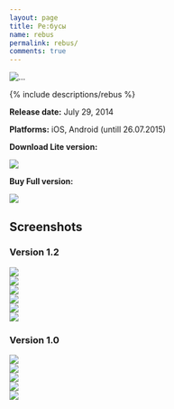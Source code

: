 ```yaml
---
layout: page
title: Ре:бусы
name: rebus
permalink: rebus/
comments: true
---
```


<div class="row">
	<div class="col-xs-2"><div class="thumbnail"><img src="/images/rebus/icon.png" alt="..."></div></div>
	<div class="col-xs-9">
		<p>
		{% include descriptions/rebus %}
		</p>
		<p><b>Release date:</b> July 29, 2014</p>
		<p><b>Platforms:</b> iOS, Android (untill 26.07.2015)</p>
		<p>
			<b>Download Lite version:</b>
		</p>
		<p>
			<a target="_blank" href="https://itunes.apple.com/us/app/re-busy-lite/id921356382?l=ru&ls=1&mt=8">
				<img src="/images/appstore_btn.png" class="store-button-image">
			</a>
		</p>
		<p>
			<b>Buy Full version:</b>
		</p>
			<a target="_blank" href="https://itunes.apple.com/us/app/re-busy/id921356369?l=ru&ls=1&mt=8">
				<img src="/images/appstore_btn.png" class="store-button-image">
			</a>
		</p>
	</div>
</div>

<div class="row">
	<div class="col-xs-12">
		<style>
			.rebus-screenshot {
				width: 128px;
				height: auto;
				display: inline-block;
			}
		</style>
		<h2>Screenshots</h2>
		<h3>Version 1.2</h3>
		<div class="row">
			<div class="col-xs-2">
				<a class="thumbnail lightbox" rel="gallery" href="/images/rebus/1.2/1.png" target="_blank">
					<img src="/images/rebus/1.2/1.png"/>
				</a>
			</div>
			<div class="col-xs-2">
				<a class="thumbnail lightbox" rel="gallery" href="/images/rebus/1.2/2.png" target="_blank">
					<img src="/images/rebus/1.2/2.png"/>
				</a>
			</div>
			<div class="col-xs-2">
				<a class="thumbnail lightbox" rel="gallery" href="/images/rebus/1.2/3.png" target="_blank">
					<img src="/images/rebus/1.2/3.png"/>
				</a>
			</div>
			<div class="col-xs-2">
				<a class="thumbnail lightbox" rel="gallery" href="/images/rebus/1.2/4.png" target="_blank">
					<img src="/images/rebus/1.2/4.png"/>
				</a>
			</div>
			<div class="col-xs-2">
				<a class="thumbnail lightbox" rel="gallery" href="/images/rebus/1.2/5.png" target="_blank">
					<img src="/images/rebus/1.2/5.png"/>
				</a>
			</div>
			<div class="col-xs-2">
				<a class="thumbnail lightbox" rel="gallery" href="/images/rebus/1.2/6.png" target="_blank">
					<img src="/images/rebus/1.2/6.png"/>
				</a>
			</div>
		</div>
		<h3>Version 1.0</h3>
		<div class="row">
			<div class="col-xs-2">
				<a class="thumbnail lightbox" rel="gallery" href="/images/rebus/screenshot1.png" target="_blank">
					<img src="/images/rebus/screenshot1.png"/>
				</a>
			</div>
			<div class="col-xs-2">
				<a class="thumbnail lightbox" rel="gallery" href="/images/rebus/screenshot2.png" target="_blank">
					<img src="/images/rebus/screenshot2.png"/>
				</a>
			</div>
			<div class="col-xs-2">
				<a class="thumbnail lightbox" rel="gallery" href="/images/rebus/screenshot3.png" target="_blank">
					<img src="/images/rebus/screenshot3.png"/>
				</a>
			</div>
			<div class="col-xs-2">
				<a class="thumbnail lightbox" rel="gallery" href="/images/rebus/screenshot4.png" target="_blank">
					<img src="/images/rebus/screenshot4.png"/>
				</a>
			</div>
			<div class="col-xs-2">
				<a class="thumbnail lightbox" rel="gallery" href="/images/rebus/screenshot5.png" target="_blank">
					<img src="/images/rebus/screenshot5.png"/>
				</a>
			</div>
		</div>
	</div>
</div>
